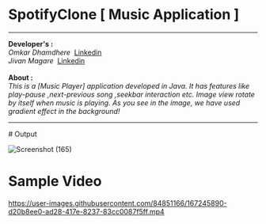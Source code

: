 # SpotifyClone [ Music Application ]
<hr>
<b>Developer's :</b>
<br>
<i>Omkar Dhamdhere</i>&#160;&#160;<a href="https://in.linkedin.com/in/omkar-dhamdhere-a46927206?trk=people-guest_people_search-card">Linkedin</a><br>
<i>Jivan Magare</i>&#160;&#160;<a href="https://in.linkedin.com/in/jivanmagare">Linkedin</a>
<br><br>
<b>About : </b><br>
<i>
This is a [Music Player] application developed in Java. It has features like play-pause ,next-previous song ,seekbar interaction etc. 
Image view rotate by itself when music is playing. As you see in the image, we have used gradient effect in the background!
  </i>
<hr>
# Output 

![Screenshot (165)](https://user-images.githubusercontent.com/84851166/167245594-d264c056-2a51-4503-85ac-091e5dff65c1.png)

# Sample Video
https://user-images.githubusercontent.com/84851166/167245890-d20b8ee0-ad28-417e-8237-83cc0087f5ff.mp4

